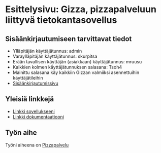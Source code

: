 # Esittelysivu: Gizza, pizzapalveluun liittyvä tietokantasovellus

## Sisäänkirjautumiseen tarvittavat tiedot
* Ylläpitäjän käyttäjätunnus: admin
* Varaylläpitäjän käyttäjätunnus: skurpitsa
* Erään tavallisen käyttäjän (asiakkaan) käyttäjätunnus: mruusu
* Kaikkien kolmen käyttäjätunnuksen salasana: Tsoh4
* Mainittu salasana käy kaikkiin Gizzan valmiiksi asennettuihin käyttäjätileihin
* [Sisäänkirjautumissivu](http://xhexhex.users.cs.helsinki.fi/pizzapalvelu/asiakas/kirjaudu)

## Yleisiä linkkejä

* [Linkki sovellukseeni](http://xhexhex.users.cs.helsinki.fi/pizzapalvelu/)
* [Linkki dokumentaatiooni](https://github.com/morgulcore/Pizzapalvelu/blob/master/doc/dokumentaatio.pdf)

## Työn aihe

Työni aiheena on [Pizzapalvelu](http://advancedkittenry.github.io/suunnittelu_ja_tyoymparisto/aiheet/Pizzapalvelu.html)
